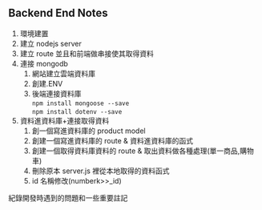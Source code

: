 ## Backend End Notes

1. 環境建置
2. 建立 nodejs server
3. 建立 route 並且和前端做串接使其取得資料
4. 連接 mongodb
   1. 網站建立雲端資料庫
   2. 創建.ENV
   3. 後端連接資料庫  
      `npm install mongoose --save`  
      `npm install dotenv --save`
5. 資料進資料庫+連接取得資料
   1. 創一個寫進資料庫的 product model
   2. 創建一個寫進資料庫的 route & 資料進資料庫的函式
   3. 創建一個取得資料庫資料的 route & 取出資料做各種處理(單一商品,購物車)
   4. 刪除原本 server.js 裡從本地取得的資料函式
   5. id 名稱修改(numberk>>\_id)

紀錄開發時遇到的問題和一些重要註記
